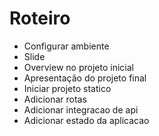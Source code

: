 # Roteiro 

- Configurar ambiente  
- Slide 
- Overview no projeto inicial 
- Apresentação do projeto final
- Iniciar projeto statico
- Adicionar rotas 
- Adicionar integracao de api 
- Adicionar estado da aplicacao 